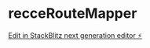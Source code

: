 # recceRouteMapper

[Edit in StackBlitz next generation editor ⚡️]([(https://stackblitz.com/~/github.com/utkarshchoubeycs/recceRouteMapper)])
